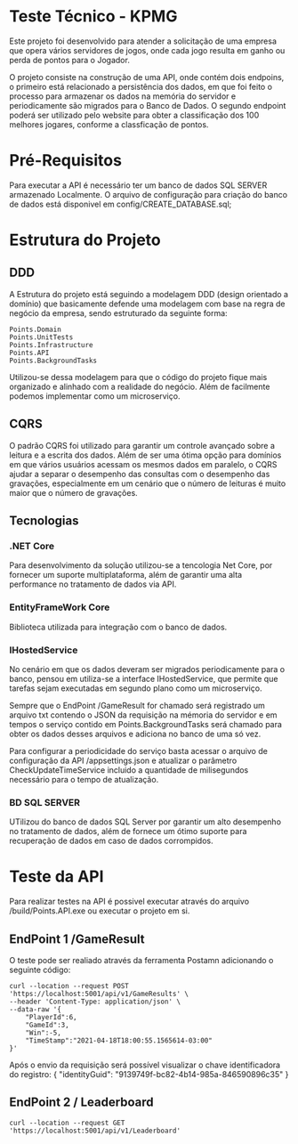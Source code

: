 # Teste Técnico - KPMG

Este projeto foi desenvolvido para atender a solicitação de uma empresa que opera vários servidores de jogos, onde cada jogo resulta em ganho ou perda de pontos para o Jogador. 

O projeto consiste na construção de uma API, onde contém dois endpoins, o primeiro está relacionado a persistência dos dados, em que foi feito o processo para armazenar os dados na memória do servidor e periodicamente são migrados para o Banco de Dados. O segundo endpoint poderá ser utilizado pelo website para obter a classificação dos 100 melhores jogares, conforme a classficação de pontos. 

# Pré-Requisitos

Para executar a API é necessário ter um banco de dados SQL SERVER armazenado Localmente. O arquivo de configuração para criação do banco de dados está disponivel em config/CREATE_DATABASE.sql;

# Estrutura do Projeto

## DDD
A Estrutura do projeto está seguindo a modelagem DDD (design orientado a domínio) que basicamente defende uma modelagem com base na regra de negócio da empresa, sendo estruturado da seguinte forma:

    Points.Domain
    Points.UnitTests
    Points.Infrastructure
    Points.API
    Points.BackgroundTasks

Utilizou-se dessa modelagem para que o código do projeto fique mais organizado e alinhado com a realidade do negócio. Além de facilmente podemos implementar como um microserviço.

## CQRS

O padrão CQRS foi utilizado para garantir um controle avançado sobre a leitura e a escrita dos dados. Além de ser uma ótima opção para domínios em que vários usuários acessam os mesmos dados em paralelo, o CQRS ajudar a separar o desempenho das consultas com o desempenho das gravações, especialmente em um cenário que o número de leituras é muito maior que o número de gravações.


## Tecnologias

### .NET Core

Para desenvolvimento da solução utilizou-se a tencologia Net Core, por fornecer um suporte multiplataforma, além de garantir uma alta performance no tratamento de dados via API.

### EntityFrameWork Core

Biblioteca utilizada para integração com o banco de dados. 

### IHostedService 

No cenário em que os dados deveram ser migrados periodicamente para o banco, pensou em utiliza-se a interface IHostedService, que permite que tarefas sejam executadas em segundo plano como um microserviço. 

Sempre que o EndPoint /GameResult for chamado será registrado um arquivo txt contendo o JSON da requisição na mémoria do servidor e em tempos o serviço contido em Points.BackgroundTasks será chamado para obter os dados desses arquivos e adiciona no banco de uma só vez.

Para configurar a periodicidade do serviço basta acessar o arquivo de configuração da API /appsettings.json e atualizar o parâmetro CheckUpdateTimeService incluido a quantidade de milisegundos necessário para o tempo de atualização. 

### BD SQL SERVER

UTilizou do banco de dados SQL Server por garantir um alto desempenho no tratamento de dados, além de fornece um ótimo suporte para recuperação de dados em caso de dados corrompidos.


# Teste da API

Para realizar testes na API é possivel executar através do arquivo /build/Points.API.exe ou executar o projeto em si.


## EndPoint 1 /GameResult

O teste pode ser realiado através da ferramenta Postamn adicionando o seguinte código:

    curl --location --request POST 'https://localhost:5001/api/v1/GameResults' \
    --header 'Content-Type: application/json' \
    --data-raw '{
        "PlayerId":6,
        "GameId":3,
        "Win":-5,
        "TimeStamp":"2021-04-18T18:00:55.1565614-03:00"
    }'


Após o envio da requisição será possível visualizar o chave identificadora do registro:
    {
        "identityGuid": "9139749f-bc82-4b14-985a-846590896c35"
    }

## EndPoint 2 / Leaderboard

    curl --location --request GET 'https://localhost:5001/api/v1/Leaderboard'


